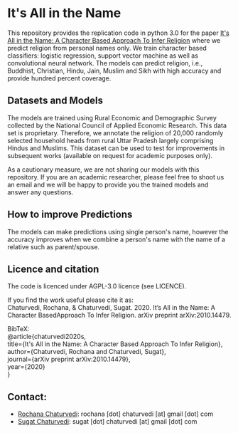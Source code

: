 # It's All in the Name

This repository provides the replication code in python 3.0 for the paper [It's All in the Name:  A Character Based Approach To Infer Religion](https://arxiv.org/abs/2010.14479) where we predict religion from personal names only. We train character based classifiers: logistic regression, support vector machine as well as convolutional neural network. The models can predict religion, i.e., Buddhist, Christian, Hindu, Jain, Muslim and Sikh with high accuracy and provide hundred percent coverage.

## Datasets and Models
The models are trained using Rural Economic and Demographic Survey collected by the National Council of Applied Economic Research. This data set is proprietary. Therefore, we annotate the religion of 20,000 randomly selected household heads from rural Uttar Pradesh largely comprising Hindus and Muslims. This dataset can be used to test for improvements in subsequent works (available on request for academic purposes only). 

As a cautionary measure, we are not sharing our models with this repository. If you are an academic researcher, please feel free to shoot us an email and we will be happy to provide you the trained models and answer any questions.

## How to improve Predictions
The models can make predictions using single person's name, however the accuracy improves when we combine a person's name with the name of a relative such as parent/spouse.

## Licence and citation
The code is licenced under AGPL-3.0 licence (see LICENCE).

If you find the work useful please cite it as: <br/>
Chaturvedi, Rochana, & Chaturvedi, Sugat. 2020. It’s All in the Name: A Character BasedApproach To Infer Religion. arXiv preprint arXiv:2010.14479. <br/>

BibTeX: <br/>
@article{chaturvedi2020s, <br/>
  title={It's All in the Name: A Character Based Approach To Infer Religion}, <br/>
  author={Chaturvedi, Rochana and Chaturvedi, Sugat}, <br/>
  journal={arXiv preprint arXiv:2010.14479}, <br/>
  year={2020} <br/>
}

## Contact:

* [Rochana Chaturvedi](https://twitter.com/rochanac?lang=en): rochana [dot] chaturvedi [at] gmail [dot] com
* [Sugat Chaturvedi](https://sites.google.com/view/sugatchaturvedi/home): sugat [dot] chaturvedi [at] gmail [dot] com
